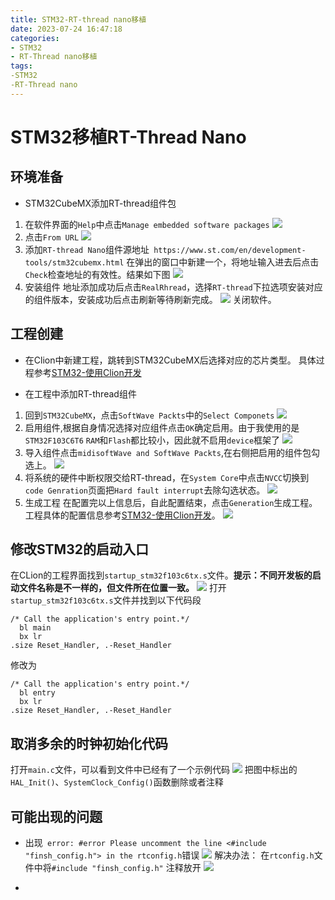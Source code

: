 ```yaml
---
title: STM32-RT-thread nano移植
date: 2023-07-24 16:47:18
categories:
- STM32
- RT-Thread nano移植
tags:
-STM32 
-RT-Thread nano
---
```


# STM32移植RT-Thread Nano


## 环境准备
- STM32CubeMX添加RT-thread组件包
1. 在软件界面的`Help`中点击`Manage embedded software packages`
![](https://feizhufanfan.oss-cn-hangzhou.aliyuncs.com/blog/20230724170951.png)
2. 点击`From URL`
![](https://feizhufanfan.oss-cn-hangzhou.aliyuncs.com/blog/20230724171140.png)
3. 添加`RT-thread Nano`组件源地址` https://www.st.com/en/development-tools/stm32cubemx.html`
在弹出的窗口中新建一个，将地址输入进去后点击`Check`检查地址的有效性。结果如下图
![](https://feizhufanfan.oss-cn-hangzhou.aliyuncs.com/blog/20230724171627.png)
4. 安装组件
地址添加成功后点击`RealRhread`，选择`RT-thread`下拉选项安装对应的组件版本，安装成功后点击刷新等待刷新完成。
![](https://feizhufanfan.oss-cn-hangzhou.aliyuncs.com/blog/20230724172159.png)
关闭软件。


## 工程创建
- 在Clion中新建工程，跳转到STM32CubeMX后选择对应的芯片类型。
具体过程参考[STM32-使用Clion开发](https://feizhufanfan.top/2023/07/17/STM32-%E4%BD%BF%E7%94%A8Clion%E5%BC%80%E5%8F%91/)

- 在工程中添加RT-thread组件
1. 回到`STM32CubeMX`，点击`SoftWave Packts`中的`Select Componets`
![](https://feizhufanfan.oss-cn-hangzhou.aliyuncs.com/blog/20230724172905.png)
2. 启用组件,根据自身情况选择对应组件点击`OK`确定启用。由于我使用的是`STM32F103C6T6` `RAM`和`Flash`都比较小，因此就不启用`device`框架了
![](https://feizhufanfan.oss-cn-hangzhou.aliyuncs.com/blog/20230724173145.png)
3. 导入组件点击`midisoftWave and SoftWave Packts`,在右侧把启用的组件包勾选上。
![](https://feizhufanfan.oss-cn-hangzhou.aliyuncs.com/blog/20230724173616.png)
4. 将系统的硬件中断权限交给RT-thread，在`System Core`中点击`NVCC`切换到`code Genration`页面把`Hard fault interrupt`去除勾选状态。
![](https://feizhufanfan.oss-cn-hangzhou.aliyuncs.com/blog/20230724174020.png)
5. 生成工程
在配置完以上信息后，自此配置结束，点击`Generation`生成工程。工程具体的配置信息参考[STM32-使用Clion开发](https://feizhufanfan.top/2023/07/17/STM32-%E4%BD%BF%E7%94%A8Clion%E5%BC%80%E5%8F%91/)。
![](https://feizhufanfan.oss-cn-hangzhou.aliyuncs.com/blog/20230724174550.png)


## 修改STM32的启动入口
在CLion的工程界面找到`startup_stm32f103c6tx.s`文件。**提示：不同开发板的启动文件名称是不一样的，但文件所在位置一致。**
![](https://feizhufanfan.oss-cn-hangzhou.aliyuncs.com/blog/20230724174829.png)
打开`startup_stm32f103c6tx.s`文件并找到以下代码段
```
/* Call the application's entry point.*/
  bl main
  bx lr
.size Reset_Handler, .-Reset_Handler

```
修改为
```
/* Call the application's entry point.*/
  bl entry
  bx lr
.size Reset_Handler, .-Reset_Handler

```

## 取消多余的时钟初始化代码
打开`main.c`文件，可以看到文件中已经有了一个示例代码
![](https://feizhufanfan.oss-cn-hangzhou.aliyuncs.com/blog/20230724175512.png)
把图中标出的`HAL_Init()`、`SystemClock_Config()`函数删除或者注释




## 可能出现的问题
- 出现` error: #error Please uncomment the line <#include "finsh_config.h"> in the rtconfig.h`错误
![](https://feizhufanfan.oss-cn-hangzhou.aliyuncs.com/blog/20230724175916.png)
解决办法：
在`rtconfig.h`文件中将`#include "finsh_config.h"` 注释放开
![](https://feizhufanfan.oss-cn-hangzhou.aliyuncs.com/blog/20230724180024.png)

- 





